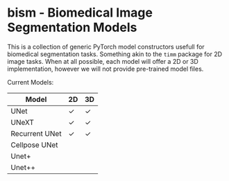 # bism - Biomedical Image Segmentation Models

This is a collection of generic PyTorch model constructors usefull for biomedical segmentation tasks. 
Something akin to the `timm` package for 2D image tasks. 
When at all possible, each model will offer a 2D or 3D implementation, however we will not provide pre-trained model files. 

Current Models:

| Model          | 2D  | 3D  |
|----------------|-----|-----|
| UNet           | ✓   | ✓   |
| UNeXT          | ✓   | ✓   |
| Recurrent UNet | ✓   | ✓   |
| Cellpose UNet  |     |     |
| Unet+          |     |     |
| Unet++         |     |     |